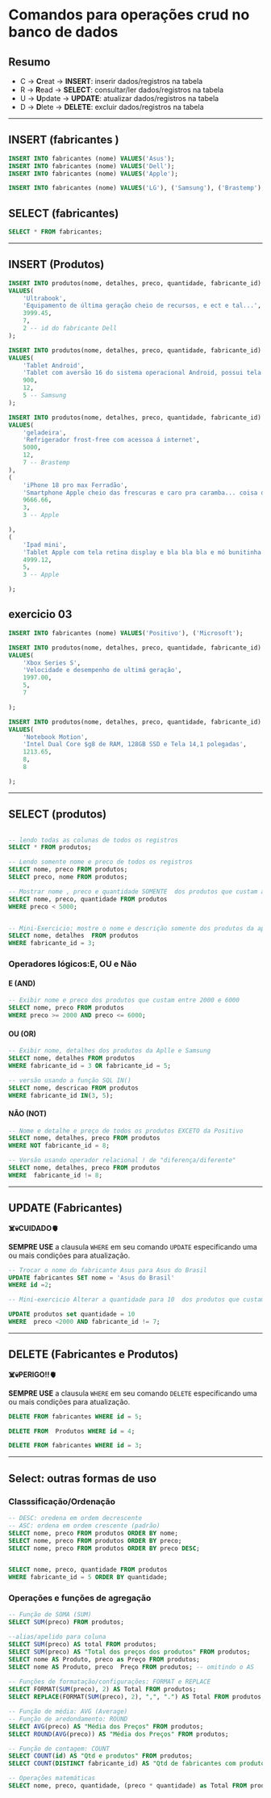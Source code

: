 # Comandos para operações crud no banco de dados  

## Resumo 

- C  -> **C**reat  -> **INSERT**: inserir dados/registros na tabela 
- R  -> **R**ead   -> **SELECT**: consultar/ler dados/registros na tabela
- U  -> **U**pdate -> **UPDATE**: atualizar dados/registros na tabela  
- D  -> **D**lete  -> **DELETE**: excluir dados/registros na tabela  


--- 

## INSERT (fabricantes ) 

```sql 
INSERT INTO fabricantes (nome) VALUES('Asus'); 
INSERT INTO fabricantes (nome) VALUES('Dell'); 
INSERT INTO fabricantes (nome) VALUES('Apple'); 

INSERT INTO fabricantes (nome) VALUES('LG'), ('Samsung'), ('Brastemp');
``` 

## SELECT (fabricantes)

```sql 
SELECT * FROM fabricantes; 
``` 

---


## INSERT (Produtos) 

```sql 
INSERT INTO produtos(nome, detalhes, preco, quantidade, fabricante_id) 
VALUES( 
    'Ultrabook', 
    'Equipamento de última geração cheio de recursos, e ect e tal...', 
    3999.45,
    7,
    2 -- id do fabricante Dell        
); 

INSERT INTO produtos(nome, detalhes, preco, quantidade, fabricante_id) 
VALUES(  
    'Tablet Android',
    'Tablet com aversão 16 do sistema operacional Android, possui tela de 10 polegadas e armazenamento de 128 GB. Estou sem ideias do que escrever aqui.', 
    900,
    12, 
    5 -- Samsung
); 

INSERT INTO produtos(nome, detalhes, preco, quantidade, fabricante_id) 
VALUES( 
    'geladeira',
    'Refrigerador frost-free com acessoa á internet', 
    5000,
    12, 
    7 -- Brastemp
), 
( 
    'iPhone 18 pro max Ferradão',
    'Smartphone Apple cheio das frescuras e caro pra caramba... coisa der rico..',
    9666.66, 
    3, 
    3 -- Apple  

), 
( 
    'Ipad mini',
    'Tablet Apple com tela retina display e bla bla bla e mó bunitinha',
    4999.12,
    5,
    3 -- Apple

);


``` 

## exercicio 03   

```sql 
INSERT INTO fabricantes (nome) VALUES('Positivo'), ('Microsoft');  

INSERT INTO produtos(nome, detalhes, preco, quantidade, fabricante_id) 
VALUES( 
    'Xbox Series S', 
    'Velocidade e desempenho de ultimá geração', 
    1997.00, 
    5, 
    7

);  

INSERT INTO produtos(nome, detalhes, preco, quantidade, fabricante_id) 
VALUES( 
    'Notebook Motion', 
    'Intel Dual Core $g8 de RAM, 128GB SSD e Tela 14,1 polegadas', 
    1213.65, 
    8, 
    8

); 


``` 

--- 

## SELECT (produtos) 

```sql  

-- lendo todas as colunas de todos os registros 
SELECT * FROM produtos;

-- Lendo somente nome e preco de todos os registros
SELECT nome, preco FROM produtos;  
SELECT preco, nome FROM produtos; 

-- Mostrar nome , preco e quantidade SOMENTE  dos produtos que custam abaixo de 5000 
SELECT nome, preco, quantidade FROM produtos 
WHERE preco < 5000;  


-- Mini-Exercicio: mostre o nome e descrição somente dos produtos da aplle 
SELECT nome, detalhes  FROM produtos 
WHERE fabricante_id = 3;
```

### Operadores lógicos:E, OU e Não 

#### E (AND) 

```sql  
-- Exibir nome e preco dos produtos que custam entre 2000 e 6000 
SELECT nome, preco FROM produtos
WHERE preco >= 2000 AND preco <= 6000;
``` 


#### OU (OR)
```sql 
-- Exibir nome, detalhes dos produtos da Aplle e Samsung 
SELECT nome, detalhes FROM produtos
WHERE fabricante_id = 3 OR fabricante_id = 5; 

-- versão usando a função SQL IN()
SELECT nome, descricao FROM produtos
WHERE fabricante_id IN(3, 5);
``` 

#### NÃO (NOT) 

```sql 
-- Nome e detalhe e preço de todos os produtos EXCETO da Positivo 
SELECT nome, detalhes, preco FROM produtos 
WHERE NOT fabricante_id = 8; 

-- Versão usando operador relacional ! de "diferença/diferente" 
SELECT nome, detalhes, preco FROM produtos 
WHERE  fabricante_id != 8;
``` 

--- 


## UPDATE (Fabricantes)  

**☠️💀CUIDADO🫀** 

**SEMPRE USE**  a clausula `WHERE` em seu comando `UPDATE` especificando uma ou mais condições para atualização. 


```sql  
-- Trocar o nome do fabricante Asus para Asus do Brasil
UPDATE fabricantes SET nome = 'Asus do Brasil' 
WHERE id =2; 

-- Mini-exercicio Alterar a quantidade para 10  dos produtos que custam abaixo de 2000 execeto da Microsoft. 

UPDATE produtos set quantidade = 10  
WHERE  preco <2000 AND fabricante_id != 7;  

``` 

--- 

## DELETE (Fabricantes e Produtos)  

**☠️💀PERIGO!!🫀** 

**SEMPRE USE**  a clausula `WHERE` em seu comando `DELETE` especificando uma ou mais condições para atualização. 

```sql 
DELETE FROM fabricantes WHERE id = 5; 

DELETE FROM  Produtos WHERE id = 4; 

DELETE FROM fabricantes WHERE id = 3;
``` 

--- 

## Select: outras formas de uso 

### Classsificação/Ordenação

```sql 
-- DESC: oredena em ordem decrescente 
-- ASC: ordena em ordem crescente (padrão)
SELECT nome, preco FROM produtos ORDER BY nome;  
SELECT nome, preco FROM produtos ORDER BY preco;  
SELECT nome, preco FROM produtos ORDER BY preco DESC; 


SELECT nome, preco, quantidade FROM produtos 
WHERE fabricante_id = 5 ORDER BY quantidade;
``` 

### Operações e funções de agregação 

```sql  
-- Função de SOMA (SUM)
SELECT SUM(preco) FROM produtos;  

--alias/apelido para coluna 
SELECT SUM(preco) AS total FROM produtos; 
SELECT SUM(preco) AS "Total dos preços dos produtos" FROM produtos;
SELECT nome AS Produto, preco as Preço FROM produtos;  
SELECT nome AS Produto, preco  Preço FROM produtos; -- omitindo o AS
 
-- Funções de formatação/configurações: FORMAT e REPLACE
SELECT FORMAT(SUM(preco), 2) AS Total FROM produtos; 
SELECT REPLACE(FORMAT(SUM(preco), 2), ",", ".") AS Total FROM produtos; 

-- Função de média: AVG (Average) 
-- Função de aredondamento: ROUND
SELECT AVG(preco) AS "Média dos Preços" FROM produtos; 
SELECT ROUND(AVG(preco)) AS "Média dos Preços" FROM produtos; 

-- Função de contagem: COUNT
SELECT COUNT(id) AS "Qtd e produtos" FROM produtos; 
SELECT COUNT(DISTINCT fabricante_id) AS "Qtd de fabricantes com produtos" FROM produtos; 

-- Operações matemáticas 
SELECT nome, preco, quantidade, (preco * quantidade) as Total FROM produtos;
```